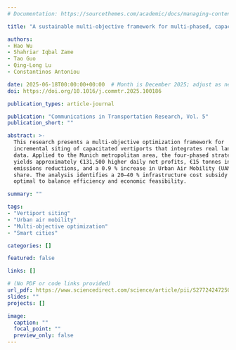```yaml
---  
# Documentation: https://sourcethemes.com/academic/docs/managing-content/

title: "A sustainable multi-objective framework for multi-phased, capacitated vertiport siting with land use integration"

authors:
- Hao Wu
- Shahriar Iqbal Zame
- Tao Guo
- Qing-Long Lu
- Constantinos Antoniou

date: 2025-06-18T00:00:00+00:00  # Month is December 2025; adjust as needed
doi: https://doi.org/10.1016/j.commtr.2025.100186

publication_types: article-journal

publication: "Communications in Transportation Research, Vol. 5"
publication_short: ""

abstract: >-
  This research presents a multi-objective optimization framework for
  incremental siting of capacitated vertiports that integrates real land-use
  data. Applied to the Munich metropolitan area, the four-phased strategy
  yields approximately €131,500 higher daily net profits, €15 tonnes in
  emissions reductions, and a 0.9 % increase in Urban Air Mobility (UAM) mode
  share. The analysis identifies a 20–40 % infrastructure cost subsidy as
  optimal to balance efficiency and economic feasibility.

summary: ""

tags:
- "Vertiport siting"
- "Urban air mobility"
- "Multi-objective optimization"
- "Smart cities"

categories: []

featured: false

links: []

# (No PDF or code links provided)
url_pdf: https://www.sciencedirect.com/science/article/pii/S2772424725000265?via%3Dihub
slides: ""
projects: []

image:
  caption: ""
  focal_point: ""
  preview_only: false
---
```

